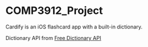# COMP3912_Project

Cardify is an iOS flashcard app with a built-in dictionary.


Dictionary API from [Free Dictionary API](https://dictionaryapi.dev/)
